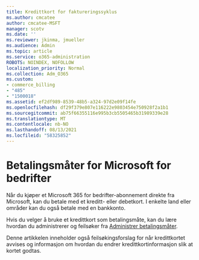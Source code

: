 ```yaml
---
title: Kredittkort for faktureringssyklus
ms.author: cmcatee
author: cmcatee-MSFT
manager: scotv
ms.date: ''
ms.reviewer: jkinma, jmueller
ms.audience: Admin
ms.topic: article
ms.service: o365-administration
ROBOTS: NOINDEX, NOFOLLOW
localization_priority: Normal
ms.collection: Adm_O365
ms.custom:
- commerce_billing
- "485"
- "1500018"
ms.assetid: ef2df989-8539-48b5-a324-97d2e09f14fe
ms.openlocfilehash: df29f379e807e116222e9803454e750928f2a1b1
ms.sourcegitcommit: ab75f66355116e995b3cb5505465b31989339e28
ms.translationtype: MT
ms.contentlocale: nb-NO
ms.lasthandoff: 08/13/2021
ms.locfileid: "58325852"
---
```

# <a name="payment-methods-for-microsoft-for-business"></a>Betalingsmåter for Microsoft for bedrifter

Når du kjøper et Microsoft 365 for bedrifter-abonnement direkte fra Microsoft, kan du betale med et kreditt- eller debetkort. I enkelte land eller områder kan du også betale med en bankkonto.
  
Hvis du velger å bruke et kredittkort som betalingsmåte, kan du lære hvordan du administrerer og feilsøker fra [Administrer betalingsmåter](https://docs.microsoft.com/microsoft-365/commerce/billing-and-payments/manage-payment-methods).
  
Denne artikkelen inneholder også feilsøkingsforslag for når kredittkortet avvises og informasjon om hvordan du endrer kredittkortinformasjon slik at kortet godtas.